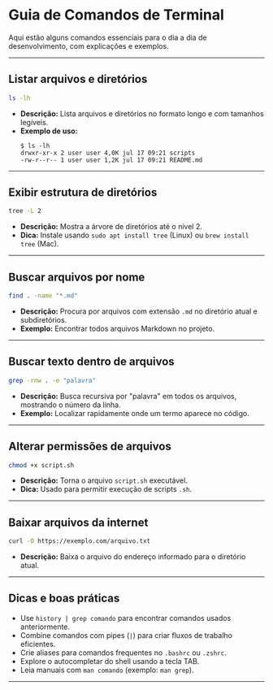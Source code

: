 # Guia de Comandos de Terminal

Aqui estão alguns comandos essenciais para o dia a dia de desenvolvimento, com explicações e exemplos.

---

## Listar arquivos e diretórios

```bash
ls -lh
```
- **Descrição:** Lista arquivos e diretórios no formato longo e com tamanhos legíveis.
- **Exemplo de uso:**
  ```
  $ ls -lh
  drwxr-xr-x 2 user user 4,0K jul 17 09:21 scripts
  -rw-r--r-- 1 user user 1,2K jul 17 09:21 README.md
  ```

---

## Exibir estrutura de diretórios

```bash
tree -L 2
```
- **Descrição:** Mostra a árvore de diretórios até o nível 2.
- **Dica:** Instale usando `sudo apt install tree` (Linux) ou `brew install tree` (Mac).

---

## Buscar arquivos por nome

```bash
find . -name "*.md"
```
- **Descrição:** Procura por arquivos com extensão `.md` no diretório atual e subdiretórios.
- **Exemplo:** Encontrar todos arquivos Markdown no projeto.

---

## Buscar texto dentro de arquivos

```bash
grep -rnw . -e "palavra"
```
- **Descrição:** Busca recursiva por "palavra" em todos os arquivos, mostrando o número da linha.
- **Exemplo:** Localizar rapidamente onde um termo aparece no código.

---

## Alterar permissões de arquivos

```bash
chmod +x script.sh
```
- **Descrição:** Torna o arquivo `script.sh` executável.
- **Dica:** Usado para permitir execução de scripts `.sh`.

---

## Baixar arquivos da internet

```bash
curl -O https://exemplo.com/arquivo.txt
```
- **Descrição:** Baixa o arquivo do endereço informado para o diretório atual.

---

## Dicas e boas práticas

- Use `history | grep comando` para encontrar comandos usados anteriormente.
- Combine comandos com pipes (`|`) para criar fluxos de trabalho eficientes.
- Crie aliases para comandos frequentes no `.bashrc` ou `.zshrc`.
- Explore o autocompletar do shell usando a tecla TAB.
- Leia manuais com `man comando` (exemplo: `man grep`).

---